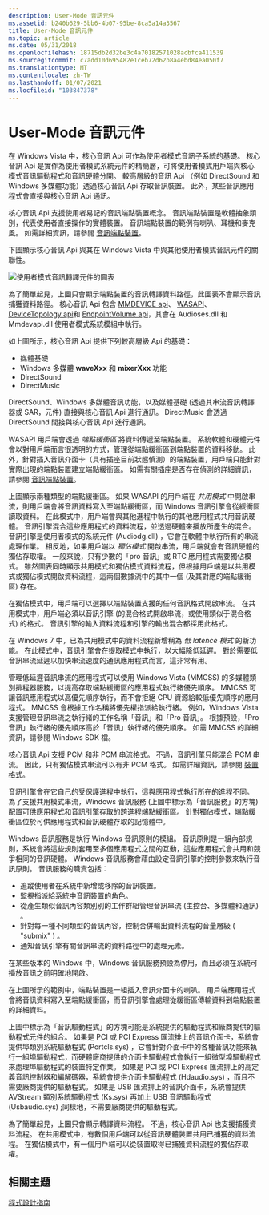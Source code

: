 ```yaml
---
description: User-Mode 音訊元件
ms.assetid: b240b629-5bb6-4b07-95be-8ca5a14a3567
title: User-Mode 音訊元件
ms.topic: article
ms.date: 05/31/2018
ms.openlocfilehash: 18715db2d32be3c4a70182571028acbfca411539
ms.sourcegitcommit: c7add10d695482e1ceb72d62b8a4ebd84ea050f7
ms.translationtype: MT
ms.contentlocale: zh-TW
ms.lasthandoff: 01/07/2021
ms.locfileid: "103847378"
---
```

# <a name="user-mode-audio-components"></a>User-Mode 音訊元件

在 Windows Vista 中，核心音訊 Api 可作為使用者模式音訊子系統的基礎。 核心音訊 Api 是實作為使用者模式系統元件的精簡層，可將使用者模式用戶端與核心模式音訊驅動程式和音訊硬體分開。 較高層級的音訊 Api （例如 DirectSound 和 Windows 多媒體功能）透過核心音訊 Api 存取音訊裝置。 此外，某些音訊應用程式會直接與核心音訊 Api 通訊。

核心音訊 Api 支援使用者易記的音訊端點裝置概念。 音訊端點裝置是軟體抽象類別，代表使用者直接操作的實體裝置。 音訊端點裝置的範例有喇叭、耳機和麥克風。 如需詳細資訊，請參閱 [音訊端點裝置](audio-endpoint-devices.md)。

下圖顯示核心音訊 Api 與其在 Windows Vista 中與其他使用者模式音訊元件的關聯性。

![使用者模式音訊轉譯元件的圖表](images/fig1.jpg)

為了簡單起見，上圖只會顯示端點裝置的音訊轉譯資料路徑，此圖表不會顯示音訊捕獲資料路徑。 核心音訊 Api 包含 [MMDEVICE api](mmdevice-api.md)、 [WASAPI](wasapi.md)、 [DeviceTopology api](devicetopology-api.md)和 [EndpointVolume api](endpointvolume-api.md)，其會在 Audioses.dll 和 Mmdevapi.dll 使用者模式系統模組中執行。

如上圖所示，核心音訊 Api 提供下列較高層級 Api 的基礎：

-   媒體基礎
-   Windows 多媒體 **waveXxx** 和 **mixerXxx** 功能
-   DirectSound
-   DirectMusic

DirectSound、Windows 多媒體音訊功能，以及媒體基礎 (透過其串流音訊轉譯器或 SAR，元件) 直接與核心音訊 Api 進行通訊。 DirectMusic 會透過 DirectSound 間接與核心音訊 Api 進行通訊。

WASAPI 用戶端會透過 *端點緩衝區* 將資料傳遞至端點裝置。 系統軟體和硬體元件會以對用戶端而言很透明的方式，管理從端點緩衝區到端點裝置的資料移動。 此外，針對插入音訊介面卡（具有插座目前狀態偵測）的端點裝置，用戶端只能針對實際出現的端點裝置建立端點緩衝區。 如需有關插座是否存在偵測的詳細資訊，請參閱 [音訊端點裝置](audio-endpoint-devices.md)。

上圖顯示兩種類型的端點緩衝區。 如果 WASAPI 的用戶端在 *共用模式* 中開啟串流，則用戶端會將音訊資料寫入至端點緩衝區，而 Windows 音訊引擎會從緩衝區讀取資料。 在此模式中，用戶端會與其他進程中執行的其他應用程式共用音訊硬體。 音訊引擎混合這些應用程式的資料流程，並透過硬體來播放所產生的混合。 音訊引擎是使用者模式的系統元件 (Audiodg.dll) ，它會在軟體中執行所有的串流處理作業。 相反地，如果用戶端以 *獨佔模式* 開啟串流，用戶端就會有音訊硬體的獨佔存取權。 一般來說，只有少數的「pro 音訊」或 RTC 應用程式需要獨佔模式。 雖然圖表同時顯示共用模式和獨佔模式資料流程，但根據用戶端是以共用模式或獨佔模式開啟資料流程，這兩個數據流中的其中一個 (及其對應的端點緩衝區) 存在。

在獨佔模式中，用戶端可以選擇以端點裝置支援的任何音訊格式開啟串流。 在共用模式中，用戶端必須以音訊引擎 (的混合格式開啟串流，或使用類似于混合格式) 的格式。 音訊引擎的輸入資料流程和引擎的輸出混合都採用此格式。

在 Windows 7 中，已為共用模式中的資料流程新增稱為 *低 latence 模式* 的新功能。 在此模式中，音訊引擎會在提取模式中執行，以大幅降低延遲。 對於需要低音訊串流延遲以加快串流速度的通訊應用程式而言，這非常有用。

管理低延遲音訊串流的應用程式可以使用 Windows Vista (MMCSS) 的多媒體類別排程器服務，以提高存取端點緩衝區的應用程式執行緒優先順序。 MMCSS 可讓音訊應用程式以高優先順序執行，而不會拒絕 CPU 資源給較低優先順序的應用程式。 MMCSS 會根據工作名稱將優先權指派給執行緒。 例如，Windows Vista 支援管理音訊串流之執行緒的工作名稱「音訊」和「Pro 音訊」。 根據預設，「Pro 音訊」執行緒的優先順序高於「音訊」執行緒的優先順序。 如需 MMCSS 的詳細資訊，請參閱 Windows SDK 檔。

核心音訊 Api 支援 PCM 和非 PCM 串流格式。 不過，音訊引擎只能混合 PCM 串流。 因此，只有獨佔模式串流可以有非 PCM 格式。 如需詳細資訊，請參閱 [裝置格式](device-formats.md)。

音訊引擎會在它自己的受保護進程中執行，這與應用程式執行所在的進程不同。 為了支援共用模式串流，Windows 音訊服務 (上圖中標示為「音訊服務」的方塊) 配置可供應用程式和音訊引擎存取的跨進程端點緩衝區。 針對獨佔模式，端點緩衝區位於可供應用程式和音訊硬體存取的記憶體中。

Windows 音訊服務是執行 Windows 音訊原則的模組。 音訊原則是一組內部規則，系統會將這些規則套用至多個應用程式之間的互動，這些應用程式會共用和競爭相同的音訊硬體。 Windows 音訊服務會藉由設定音訊引擎的控制參數來執行音訊原則。 音訊服務的職責包括：

-   追蹤使用者在系統中新增或移除的音訊裝置。
-   監視指派給系統中音訊裝置的角色。
-   從產生類似音訊內容類別別的工作群組管理音訊串流 (主控台、多媒體和通訊) 。
-   針對每一種不同類型的音訊內容，控制合併輸出資料流程的音量層級 ( "submix" ) 。
-   通知音訊引擎有關音訊串流的資料路徑中的處理元素。

在某些版本的 Windows 中，Windows 音訊服務預設為停用，而且必須在系統可播放音訊之前明確地開啟。

在上圖所示的範例中，端點裝置是一組插入音訊介面卡的喇叭。 用戶端應用程式會將音訊資料寫入至端點緩衝區，而音訊引擎會處理從緩衝區傳輸資料到端點裝置的詳細資料。

上圖中標示為「音訊驅動程式」的方塊可能是系統提供的驅動程式和廠商提供的驅動程式元件的組合。 如果是 PCI 或 PCI Express 匯流排上的音訊介面卡，系統會提供埠類別系統驅動程式 (Portcls.sys) ，它會針對介面卡中的各種音訊功能來執行一組埠驅動程式，而硬體廠商提供的介面卡驅動程式會執行一組微型埠驅動程式來處理埠驅動程式的裝置特定作業。 如果是 PCI 或 PCI Express 匯流排上的高定義音訊控制器和編解碼器，系統會提供介面卡驅動程式 (Hdaudio.sys) ，而且不需要廠商提供的驅動程式。 如果是 USB 匯流排上的音訊介面卡，系統會提供 AVStream 類別系統驅動程式 (Ks.sys) 再加上 USB 音訊驅動程式 (Usbaudio.sys) ;同樣地，不需要廠商提供的驅動程式。

為了簡單起見，上圖只會顯示轉譯資料流程。 不過，核心音訊 Api 也支援捕獲資料流程。 在共用模式中，有數個用戶端可以從音訊硬體裝置共用已捕獲的資料流程。 在獨佔模式中，有一個用戶端可以從裝置取得已捕獲資料流程的獨佔存取權。

## <a name="related-topics"></a>相關主題

<dl> <dt>

[程式設計指南](programming-guide.md)
</dt> </dl>

 

 



